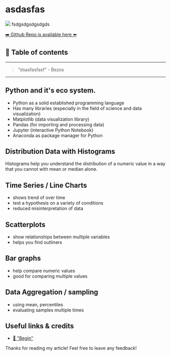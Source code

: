 # asdasfas

[<img src="dasfadsf">](
fsdgsdgsdgsdgds)
fsdgsdgsdgsdgds


[➡️ Github Repo is available here ⬅️](https://github.com/DDCreationStudios/RESTAPIIntro)


## 📄 Table of contents


---
>"dsasfasfasf"  - Bezos
---

## Python and it's eco system.

- Python as a solid established programming language
- Has many libraries (especially in the field of science and data visualization)
- Matplotlib (data visualization library)
- Pandas (for importing and processing data)
- Jupyter (interactive Python Notebook)
- Anaconda as package manager for Python


## Distribution Data with Histograms

Histograms help you understand the distribution of a numeric value in a way that you cannot with mean or median alone.

## Time Series / Line Charts

- shows trend of over time
- test a hypothesis on a variety of conditions
- reduced misinterpretation of data

## Scatterplots

- show relationships between multiple variables
- helps you find outliners

## Bar graphs

- help compare numeric values
- good for comparing multiple values

## Data Aggregation / sampling

- using mean, percentiles
- evaluating samples multiple times







## Useful links & credits
- [📄 "Begin"](afgafgadgads)



Thanks for reading my article! Feel free to leave any feedback! 


<!-- Written by Daniel Deutsch (deudan1010@gmail.com) -->
